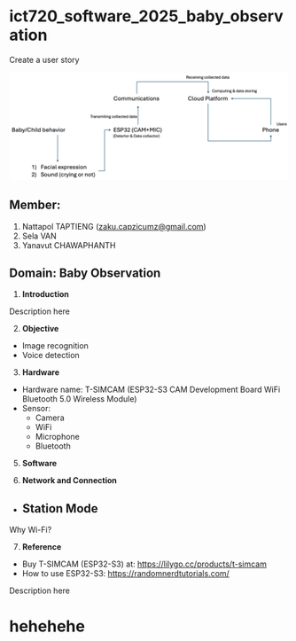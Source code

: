 # ict720_software_2025_baby_observation
Create a user story

![Alt text](images/diagram_1.png)


## Member:
1. Nattapol TAPTIENG (zaku.capzicumz@gmail.com)
2. Sela VAN
3. Yanavut CHAWAPHANTH


## Domain: Baby Observation
1. **Introduction**

Description here

2. **Objective**
- Image recognition
- Voice detection


3. **Hardware**
- Hardware name: T-SIMCAM (ESP32-S3 CAM Development Board WiFi Bluetooth 5.0 Wireless Module)
- Sensor:
  - Camera
  - WiFi
  - Microphone
  - Bluetooth


5. **Software**

6. **Network and Connection**
- Station Mode
  - 

Why Wi-Fi?

7. **Reference**
- Buy T-SIMCAM (ESP32-S3) at: https://lilygo.cc/products/t-simcam
- How to use ESP32-S3: https://randomnerdtutorials.com/

Description here

# hehehehe



